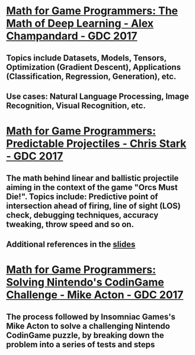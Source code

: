 # [Math for Game Programmers: The Math of Deep Learning - Alex Champandard - GDC 2017](https://www.youtube.com/watch?v=vjAE7fIoBrs&list=LL6MKUgGZ9Q8c2Ff7GnoRoqA)
## Topics include Datasets, Models, Tensors, Optimization (Gradient Descent), Applications (Classification, Regression, Generation), etc.
## Use cases: Natural Language Processing, Image Recognition, Visual Recognition, etc.

# [Math for Game Programmers: Predictable Projectiles - Chris Stark - GDC 2017](https://www.youtube.com/watch?v=6OkhjWUIUf0&list=LL6MKUgGZ9Q8c2Ff7GnoRoqA)
## The math behind linear and ballistic projectile aiming in the context of the game "Orcs Must Die!". Topics include: Predictive point of intersection ahead of firing, line of sight (LOS) check, debugging techniques, accuracy tweaking, throw speed and so on.
## Additional references in the [slides](https://www.gdcvault.com/play/1024679/Math-for-Game-Programmers-Predictable)

# [Math for Game Programmers: Solving Nintendo's CodinGame Challenge - Mike Acton - GDC 2017](https://www.youtube.com/watch?v=x_BUnm-bnik&list=LL6MKUgGZ9Q8c2Ff7GnoRoqA)
## The process followed by Insomniac Games's Mike Acton to solve a challenging Nintendo CodinGame puzzle, by breaking down the problem into a series of tests and steps

